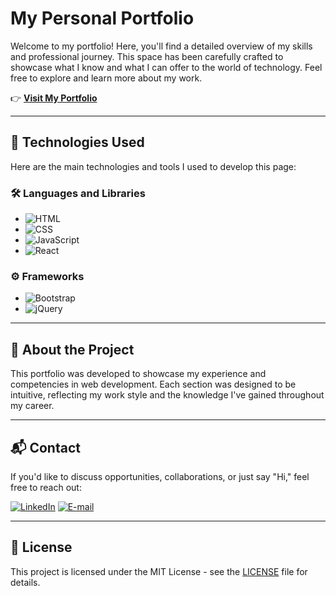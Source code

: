 # My Personal Portfolio

Welcome to my portfolio! Here, you'll find a detailed overview of my skills and professional journey. This space has been carefully crafted to showcase what I know and what I can offer to the world of technology. Feel free to explore and learn more about my work.

👉 **[Visit My Portfolio](https://portfolio_4-gamma.vercel.app/)**

---

## 🚀 Technologies Used

Here are the main technologies and tools I used to develop this page:

### 🛠️ **Languages and Libraries**
- ![HTML](https://img.shields.io/badge/HTML-E34F26?style=for-the-badge&logo=html5&logoColor=white)
- ![CSS](https://img.shields.io/badge/CSS-1572B6?style=for-the-badge&logo=css3&logoColor=white)
- ![JavaScript](https://img.shields.io/badge/JavaScript-F7DF1E?style=for-the-badge&logo=javascript&logoColor=white)
- ![React](https://img.shields.io/badge/React-61DAFB?style=for-the-badge&logo=react&logoColor=white)

### ⚙️ **Frameworks**
- ![Bootstrap](https://img.shields.io/badge/Bootstrap-5C2D91?style=for-the-badge&logo=bootstrap&logoColor=white)
- ![jQuery](https://img.shields.io/badge/jQuery-0769AD?style=for-the-badge&logo=jquery&logoColor=white)

---

## 📝 About the Project

This portfolio was developed to showcase my experience and competencies in web development. Each section was designed to be intuitive, reflecting my work style and the knowledge I've gained throughout my career.

---

## 📬 Contact

If you'd like to discuss opportunities, collaborations, or just say "Hi," feel free to reach out:

[![LinkedIn](https://img.shields.io/badge/LinkedIn-78d?style=for-the-badge&logo=linkedin&logoColor=0A0AAF)](https://www.linkedin.com/in/diogo-oike-kanefuku-23639b223/) 
[![E-mail](https://img.shields.io/badge/-Email-e9a?style=for-the-badge&logo=gmail&logoColor=E94D5F)](mailto:diogooikejapan@gmail.com)

---

## 📝 License

This project is licensed under the MIT License - see the [LICENSE](LICENSE.txt) file for details.